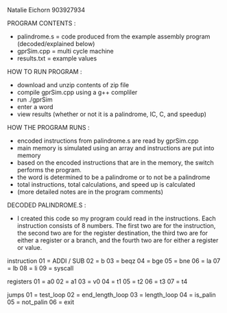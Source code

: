 Natalie Eichorn
903927934

PROGRAM CONTENTS :
- palindrome.s = code produced from the example assembly program (decoded/explained below)
- gprSim.cpp = multi cycle machine
- results.txt = example values

HOW TO RUN PROGRAM :
- download and unzip contents of zip file
- compile gprSim.cpp using a g++ compliler
- run ./gprSim
- enter a word
- view results (whether or not it is a palindrome, IC, C, and speedup)

HOW THE PROGRAM RUNS :
- encoded instructions from palindrome.s are read by gprSim.cpp
- main memory is simulated using an array and instructions are put into memory
- based on the encoded instructions that are in the memory, the switch performs the program.
- the word is determined to be a palindrome or to not be a palindrome
- total instructions, total calculations, and speed up is calculated
- (more detailed notes are in the program comments)

DECODED PALINDROME.S :
- I created this code so my program could read in the instructions. Each instruction consists of 8 numbers. The first two are for the instruction, the second two are for the register destination, the third two are for either a register or a branch, and the fourth two are for either a register or value.

instruction
01 = ADDI / SUB
02 = b
03 = beqz
04 = bge
05 = bne
06 = la
07 = lb
08 = li
09 = syscall

registers
01 = a0
02 = a1
03 = v0
04 = t1
05 = t2
06 = t3
07 = t4

jumps
01 = test_loop
02 = end_length_loop
03 = length_loop
04 = is_palin
05 = not_palin
06 = exit